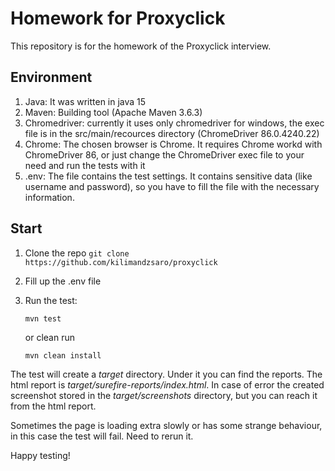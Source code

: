 # Homework for Proxyclick

This repository is for the homework of the Proxyclick interview.

## Environment

1. Java: It was written in java 15
2. Maven: Building tool (Apache Maven 3.6.3)
3. Chromedriver: currently it uses only chromedriver for windows, the exec file is in the src/main/recources directory (ChromeDriver 86.0.4240.22)
4. Chrome: The chosen browser is Chrome. It requires Chrome workd with ChromeDriver 86, or just change the ChromeDriver exec file to your need and run the tests with it
5. .env: The file contains the test settings. It contains sensitive data (like username and password), so you have to fill the file with the necessary information.

## Start

1. Clone the repo `git clone https://github.com/kilimandzsaro/proxyclick`
2. Fill up the .env file
3. Run the test:

    `mvn test`
    
    or clean run
    
    `mvn clean install`

The test will create a _target_ directory. Under it you can find the reports. The html report is _target/surefire-reports/index.html_. In case of error the created screenshot stored in the _target/screenshots_ directory, but you can reach it from the html report.

Sometimes the page is loading extra slowly or has some strange behaviour, in this case the test will fail. Need to rerun it.

Happy testing!